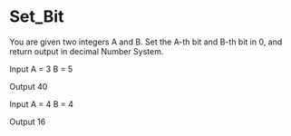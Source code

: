 # Set_Bit

You are given two integers A and B. Set the A-th bit and B-th bit in 0, and return output in decimal Number System.

Input A = 3 B = 5

Output 40

Input A = 4 B = 4

Output 16


